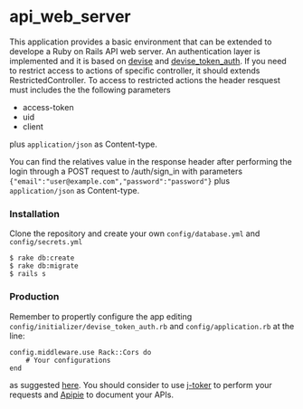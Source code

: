# api_web_server

This application provides a basic environment that can be extended to develope a Ruby on Rails API web server.
An authentication layer is implemented and it is based on [devise](https://github.com/plataformatec/devise) and [devise_token_auth](https://github.com/lynndylanhurley/devise_token_auth). 
If you need to restrict access to actions of specific controller, it should extends RestrictedController.
To access to restricted actions the header resquest must includes the the following parameters
  - access-token
  - uid
  - client

plus ```application/json``` as Content-type.
  
You can find the relatives value in the response header after performing the login through a POST request to /auth/sign_in
with parameters 
```{"email":"user@example.com","password":"password"}``` plus ```application/json``` as Content-type.

### Installation

Clone the repository and create your own ```config/database.yml``` and ```config/secrets.yml```
```
$ rake db:create
$ rake db:migrate
$ rails s
```
### Production

Remember to propertly configure the app editing ```config/initializer/devise_token_auth.rb``` and ```config/application.rb``` at the line: 
```
config.middleware.use Rack::Cors do 
    # Your configurations
end
```
as suggested [here](https://github.com/lynndylanhurley/devise_token_auth#cors). You should consider to use [j-toker](https://github.com/lynndylanhurley/j-toker) to perform your requests and [Apipie](https://github.com/Apipie/apipie-rails) to document your APIs.
